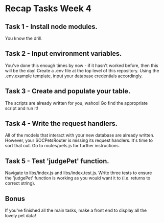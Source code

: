 # Recap Tasks Week 4

## Task 1 - Install node modules.

You know the drill.

## Task 2 - Input environment variables.

You've done this enough times by now - if it hasn't worked before, then this will be the day! Create a .env file at the top level of this repository. Using the .env.example template, input your database credentials accordingly.

## Task 3 - Create and populate your table.

The scripts are already written for you, wahoo! Go find the appropriate script and run it!

## Task 4 - Write the request handlers.

All of the models that interact with your new database are already written. However, your SOCPetsRouter is missing its request handlers. It's time to sort that out. Go to routes/pets.js for further instructions.

## Task 5 - Test 'judgePet' function.

Navigate to libs/index.js and libs/index.test.js. Write three tests to ensure the 'judgePet' function is working as you would want it to (i.e. returns to correct string).

## Bonus

If you've finished all the main tasks, make a front end to display all the lovely pet data!

